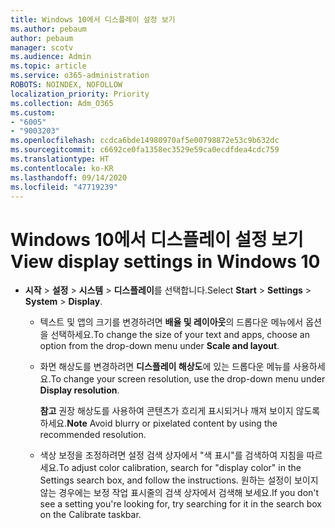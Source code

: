 ```yaml
---
title: Windows 10에서 디스플레이 설정 보기
ms.author: pebaum
author: pebaum
manager: scotv
ms.audience: Admin
ms.topic: article
ms.service: o365-administration
ROBOTS: NOINDEX, NOFOLLOW
localization_priority: Priority
ms.collection: Adm_O365
ms.custom:
- "6005"
- "9003203"
ms.openlocfilehash: ccdca6bde14980970af5e00798872e53c9b632dc
ms.sourcegitcommit: c6692ce0fa1358ec3529e59ca0ecdfdea4cdc759
ms.translationtype: HT
ms.contentlocale: ko-KR
ms.lasthandoff: 09/14/2020
ms.locfileid: "47719239"
---
```

# <a name="view-display-settings-in-windows-10"></a><span data-ttu-id="137f7-102">Windows 10에서 디스플레이 설정 보기</span><span class="sxs-lookup"><span data-stu-id="137f7-102">View display settings in Windows 10</span></span>

- <span data-ttu-id="137f7-103">**시작**  > **설정**  > **시스템** > **디스플레이**를 선택합니다.</span><span class="sxs-lookup"><span data-stu-id="137f7-103">Select **Start**  > **Settings**  > **System** > **Display**.</span></span>
    -  <span data-ttu-id="137f7-104">텍스트 및 앱의 크기를 변경하려면 **배율 및 레이아웃**의 드롭다운 메뉴에서 옵션을 선택하세요.</span><span class="sxs-lookup"><span data-stu-id="137f7-104">To change the size of your text and apps, choose an option from the drop-down menu under  **Scale and layout**.</span></span>
    - <span data-ttu-id="137f7-105">화면 해상도를 변경하려면 **디스플레이 해상도**에 있는 드롭다운 메뉴를 사용하세요.</span><span class="sxs-lookup"><span data-stu-id="137f7-105">To change your screen resolution, use the drop-down menu under **Display resolution**.</span></span>
     
      <span data-ttu-id="137f7-106">**참고** 권장 해상도를 사용하여 콘텐츠가 흐리게 표시되거나 깨져 보이지 않도록 하세요.</span><span class="sxs-lookup"><span data-stu-id="137f7-106">**Note** Avoid blurry or pixelated content by using the recommended resolution.</span></span>
    - <span data-ttu-id="137f7-107">색상 보정을 조정하려면 설정 검색 상자에서 "색 표시"를 검색하여 지침을 따르세요.</span><span class="sxs-lookup"><span data-stu-id="137f7-107">To adjust color calibration, search for "display color" in the Settings search box, and follow the instructions.</span></span> <span data-ttu-id="137f7-108">원하는 설정이 보이지 않는 경우에는 보정 작업 표시줄의 검색 상자에서 검색해 보세요.</span><span class="sxs-lookup"><span data-stu-id="137f7-108">If you don't see a setting you're looking for, try searching for it in the search box on the Calibrate taskbar.</span></span>